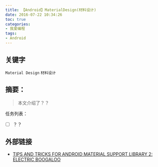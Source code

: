 ```yaml
---
title: 【Android】MaterialDesign(材料设计)
date: 2016-07-22 10:34:26
toc: true
categories:
- 我爱编程
tags:
- Android
---
```


## 关键字
`Material Design` `材料设计`

## 摘要：
> 本文介绍了？？

任务列表：
- [ ] ？？


<!--more-->

## 外部链接
- [TIPS AND TRICKS FOR ANDROID MATERIAL SUPPORT LIBRARY 2: ELECTRIC BOOGALOO](http://code.hootsuite.com/tips-and-tricks-for-android-material-support-library-2-electric-boogaloo/)